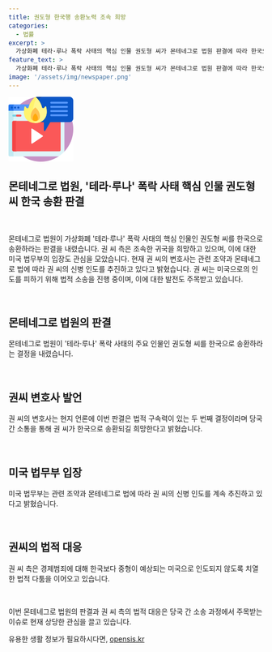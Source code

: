 ```yaml
---
title: 권도형 한국행 송환노력 조속 희망
categories:
  - 법률
excerpt: >
  가상화폐 테라·루나 폭락 사태의 핵심 인물 권도형 씨가 몬테네그로 법원 판결에 따라 한국으로 송환을 희망하고 있다. 이에 대해 미국 법무부는 권 씨의 인도를 추진 중이며, 권 씨 측은 미국으로의 인도를 막기 위해 법적 다툼을 벌이고 있다. 해당 결정은 한국과 미국 간의 관련 조약과 몬테네그로 법에 따라 이루어졌으며, 권 씨의 송환에 대한 관심이 고조되고 있다.
feature_text: >
  가상화폐 테라·루나 폭락 사태의 핵심 인물 권도형 씨가 몬테네그로 법원 판결에 따라 한국으로 송환을 희망하고 있다. 이에 대해 미국 법무부는 권 씨의 인도를 추진 중이며, 권 씨 측은 미국으로의 인도를 막기 위해 법적 다툼을 벌이고 있다. 해당 결정은 한국과 미국 간의 관련 조약과 몬테네그로 법에 따라 이루어졌으며, 권 씨의 송환에 대한 관심이 고조되고 있다.
image: '/assets/img/newspaper.png'
---
```


<p><img src="/assets/img/news.png" alt="rentncar 속보" /></p>

<h2>몬테네그로 법원, '테라·루나' 폭락 사태 핵심 인물 권도형 씨 한국 송환 판결</h2>

<p data-ke-size="size16">&nbsp;</p>

<p>몬테네그로 법원이 가상화폐 '테라·루나' 폭락 사태의 핵심 인물인 권도형 씨를 한국으로 송환하라는 판결을 내렸습니다. 권 씨 측은 조속한 귀국을 희망하고 있으며, 이에 대한 미국 법무부의 입장도 관심을 모았습니다. 현재 권 씨의 변호사는 관련 조약과 몬테네그로 법에 따라 권 씨의 신병 인도를 추진하고 있다고 밝혔습니다. 권 씨는 미국으로의 인도를 피하기 위해 법적 소송을 진행 중이며, 이에 대한 발전도 주목받고 있습니다.</p>

<p data-ke-size="size16">&nbsp;</p>

<h2>몬테네그로 법원의 판결</h2>

<p>몬테네그로 법원이 '테라·루나' 폭락 사태의 주요 인물인 권도형 씨를 한국으로 송환하라는 결정을 내렸습니다.</p>

<p data-ke-size="size16">&nbsp;</p>

<h2>권씨 변호사 발언</h2>

<p>권 씨의 변호사는 현지 언론에 이번 판결은 법적 구속력이 있는 두 번째 결정이라며 당국 간 소통을 통해 권 씨가 한국으로 송환되길 희망한다고 밝혔습니다.</p>

<p data-ke-size="size16">&nbsp;</p>

<h2>미국 법무부 입장</h2>

<p>미국 법무부는 관련 조약과 몬테네그로 법에 따라 권 씨의 신병 인도를 계속 추진하고 있다고 밝혔습니다.</p>

<p data-ke-size="size16">&nbsp;</p>

<h2>권씨의 법적 대응</h2>

<p>권 씨 측은 경제범죄에 대해 한국보다 중형이 예상되는 미국으로 인도되지 않도록 치열한 법적 다툼을 이어오고 있습니다.</p>

<p data-ke-size="size16">&nbsp;</p>

<p>이번 몬테네그로 법원의 판결과 권 씨 측의 법적 대응은 당국 간 소송 과정에서 주목받는 이슈로 현재 상당한 관심을 끌고 있습니다.</p>
유용한 생활 정보가 필요하시다면, <a href="https://opensis.kr" rel="dofollow">opensis.kr</a>


